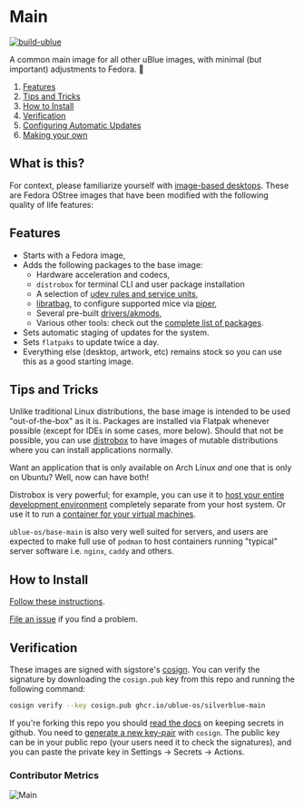 # Main

[![build-ublue](https://github.com/ublue-os/main/actions/workflows/build.yml/badge.svg)](https://github.com/ublue-os/main/actions/workflows/build.yml)

A common main image for all other uBlue images, with minimal (but important) adjustments to Fedora. 💙

1. [Features](#Features)
2. [Tips and Tricks](#Tips-and-Tricks)
3. [How to Install](#How-to-Install)
4. [Verification](#Verification)
5. [Configuring Automatic Updates](https://universal-blue.org/faq/?h=timer#how-do-i-configure-automatic-updates)
6. [Making your own](https://universal-blue.org/tinker/make-your-own/)

## What is this?

For context, please familiarize yourself with [image-based desktops](https://silverblue.fedoraproject.org/about). These are Fedora OStree images that have been modified with the following quality of life features:

## Features

- Starts with a Fedora image,
- Adds the following packages to the base image:
  - Hardware acceleration and codecs,
  - `distrobox` for terminal CLI and user package installation
  - A selection of [udev rules and service units](https://github.com/ublue-os/config),
  - [libratbag](https://github.com/libratbag/libratbag), to configure supported mice via [piper](https://github.com/libratbag/piper),
  - Several pre-built [drivers/akmods](https://github.com/ublue-os/akmods),
  - Various other tools: check out the [complete list of packages](https://github.com/ublue-os/main/blob/main/packages.json).
- Sets automatic staging of updates for the system.
- Sets `flatpaks` to update twice a day.
- Everything else (desktop, artwork, etc) remains stock so you can use this as a good starting image.

## Tips and Tricks

Unlike traditional Linux distributions, the base image is intended to be used "out-of-the-box" as it is. Packages are installed via Flatpak whenever possible (except for IDEs in some cases, more below).
Should that not be possible, you can use [distrobox](https://github.com/89luca89/distrobox) to have images of mutable distributions where you can install applications normally.

Want an application that is only available on Arch Linux *and* one that is only on Ubuntu? Well, now can have both!

Distrobox is very powerful; for example, you can use it to [host your entire development environment](https://github.com/89luca89/distrobox/blob/main/docs/posts/integrate_vscode_distrobox.md) completely separate from your host system. Or use it to run a [container for your virtual machines](https://github.com/89luca89/distrobox/blob/main/docs/posts/run_libvirt_in_distrobox.md).

`ublue-os/base-main` is also very well suited for servers, and users are expected to make full use of `podman` to host containers running "typical" server software i.e. `nginx`, `caddy` and others.

## How to Install

[Follow these instructions](/installation).

[File an issue](https://github.com/ublue-os/main/issues) if you find a problem.

## Verification

These images are signed with sigstore's [cosign](https://docs.sigstore.dev/cosign/overview/). You can verify the signature by downloading the `cosign.pub` key from this repo and running the following command:

```bash
cosign verify --key cosign.pub ghcr.io/ublue-os/silverblue-main
```

If you're forking this repo you should [read the docs](https://docs.github.com/en/actions/security-guides/encrypted-secrets) on keeping secrets in github. You need to [generate a new key-pair](https://docs.sigstore.dev/cosign/overview/) with `cosign`. The public key can be in your public repo (your users need it to check the signatures), and you can paste the private key in Settings -> Secrets -> Actions.

### Contributor Metrics

![Main](https://repobeats.axiom.co/api/embed/8c1cbbfa23870f249a1af8abbf8ec5b4dcf5e595.svg "Repobeats analytics image")
